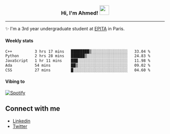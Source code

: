 <!-- Heading -->
<h3 align="center"> Hi, I'm Ahmed! <img src = "https://raw.githubusercontent.com/MartinHeinz/MartinHeinz/master/wave.gif" width = 30px></h3>

<!-- About section -->
---
✨ I'm a 3rd year undergraduate student at <a href="https://www.epita.fr/en/">EPITA</a> in Paris.

<h4 align ="left"> Weekly stats </h4>

<!--START_SECTION:waka-->

```txt
C++          3 hrs 17 mins   ████████▒░░░░░░░░░░░░░░░░   33.04 %
Python       2 hrs 28 mins   ██████▒░░░░░░░░░░░░░░░░░░   24.83 %
JavaScript   1 hr 11 mins    ███░░░░░░░░░░░░░░░░░░░░░░   11.98 %
Ada          54 mins         ██▒░░░░░░░░░░░░░░░░░░░░░░   09.02 %
CSS          27 mins         █░░░░░░░░░░░░░░░░░░░░░░░░   04.60 %
```

<!--END_SECTION:waka-->

<!-- [![Ahmed's GitHub stats](https://github-readme-stats.vercel.app/api?username=ahmedhassayoune)](https://github.com/anuraghazra/github-readme-stats) -->

<h4 align ="left">Vibing to</h4>

[![Spotify](https://novatorem-ten-lyart.vercel.app/api/spotify)](https://open.spotify.com/user/31knevkvll66tzc3gqtoi6ngjbre)

<!-- Connect section -->

## Connect with me
  * <a href="https://www.linkedin.com/in/ahmed-hassayoune">Linkedin</a>
  * <a href="https://twitter.com/Ahmedhassaaa">Twitter</a>

<!-- Connect section: END -->
